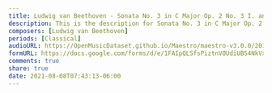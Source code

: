 ```yaml
---
title: Ludwig van Beethoven - Sonata No. 3 in C Major Op. 2 No. 3 I. and II. (1)
description: This is the description for Sonata No. 3 in C Major Op. 2 No. 3 I. and II. by Ludwig van Beethoven
composers: [Ludwig van Beethoven]
periods: [Classical]
audioURL: https://OpenMusicDataset.github.io/Maestro/maestro-v3.0.0/2015/MIDI-Unprocessed_R1_D1-9-12_mid--AUDIO-from_mp3_09_R1_2015_wav--2.midi
formURL: https://docs.google.com/forms/d/e/1FAIpQLSfsPiztnV0UdiUBS4NkVxYSxDhpItDX1OwcFHlQJhsVEWdHBQ/viewform
comments: true
share: true
date: 2021-08-08T07:43:13-06:00
---
```

